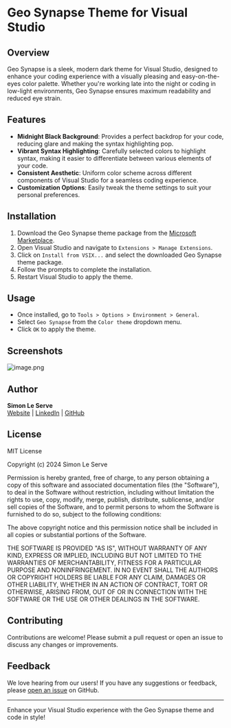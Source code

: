 # Geo Synapse Theme for Visual Studio

## Overview
Geo Synapse is a sleek, modern dark theme for Visual Studio, designed to enhance your coding experience with a visually pleasing and easy-on-the-eyes color palette. Whether you're working late into the night or coding in low-light environments, Geo Synapse ensures maximum readability and reduced eye strain.

## Features
- **Midnight Black Background**: Provides a perfect backdrop for your code, reducing glare and making the syntax highlighting pop.
- **Vibrant Syntax Highlighting**: Carefully selected colors to highlight syntax, making it easier to differentiate between various elements of your code.
- **Consistent Aesthetic**: Uniform color scheme across different components of Visual Studio for a seamless coding experience.
- **Customization Options**: Easily tweak the theme settings to suit your personal preferences.

## Installation
1. Download the Geo Synapse theme package from the [Microsoft Marketplace](#).
2. Open Visual Studio and navigate to `Extensions > Manage Extensions`.
3. Click on `Install from VSIX...` and select the downloaded Geo Synapse theme package.
4. Follow the prompts to complete the installation.
5. Restart Visual Studio to apply the theme.

## Usage
- Once installed, go to `Tools > Options > Environment > General`.
- Select `Geo Synapse` from the `Color theme` dropdown menu.
- Click `OK` to apply the theme.

## Screenshots
![image.png](/images/image.png)

## Author
**Simon Le Serve**  
[Website](https://synapticgeometry.com/) | [LinkedIn](https://www.linkedin.com/in/simon-leserve/) | [GitHub](https://github.com/CognitiveFeedback)

## License
MIT License

Copyright (c) 2024 Simon Le Serve

Permission is hereby granted, free of charge, to any person obtaining a copy
of this software and associated documentation files (the "Software"), to deal
in the Software without restriction, including without limitation the rights
to use, copy, modify, merge, publish, distribute, sublicense, and/or sell
copies of the Software, and to permit persons to whom the Software is
furnished to do so, subject to the following conditions:

The above copyright notice and this permission notice shall be included in all
copies or substantial portions of the Software.

THE SOFTWARE IS PROVIDED "AS IS", WITHOUT WARRANTY OF ANY KIND, EXPRESS OR
IMPLIED, INCLUDING BUT NOT LIMITED TO THE WARRANTIES OF MERCHANTABILITY,
FITNESS FOR A PARTICULAR PURPOSE AND NONINFRINGEMENT. IN NO EVENT SHALL THE
AUTHORS OR COPYRIGHT HOLDERS BE LIABLE FOR ANY CLAIM, DAMAGES OR OTHER
LIABILITY, WHETHER IN AN ACTION OF CONTRACT, TORT OR OTHERWISE, ARISING FROM,
OUT OF OR IN CONNECTION WITH THE SOFTWARE OR THE USE OR OTHER DEALINGS IN THE
SOFTWARE.

## Contributing
Contributions are welcome! Please submit a pull request or open an issue to discuss any changes or improvements.

## Feedback
We love hearing from our users! If you have any suggestions or feedback, please [open an issue](#) on GitHub.

---

Enhance your Visual Studio experience with the Geo Synapse theme and code in style!
